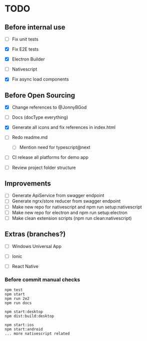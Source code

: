 TODO
====

## Before internal use

- [ ] Fix unit tests
- [x] Fix E2E tests
- [x] Electron Builder
- [ ] Nativescript
- [x] Fix async load components


## Before Open Sourcing

- [x] Change references to @JonnyBGod
- [ ] Docs (docType everything)
- [x] Generate all icons and fix references in index.html
- [ ] Redo readme.md
	- [ ] Mention need for typescript@next
- [ ] CI release all platforms for demo app
- [ ] Review project folder structure


## Improvements

- [ ] Generate ApiService from swagger endpoint
- [ ] Generate ngrx/store reducer from swagger endpoint
- [ ] Make new repo for nativescript and npm run setup:nativescript
- [ ] Make new repo for electron and npm run setup:electron
- [ ] Make clean extension scripts (npm run clean:nativescript)

## Extras (branches?)

- [ ] Windows Universal App
- [ ] Ionic
- [ ] React Native


### Before commit manual checks

```
npm test
npm start
npm run 2e2
npm run docs

npm start:desktop
npm dist:build:desktop

npm start:ios
npm start:android
... more nativescript related
```